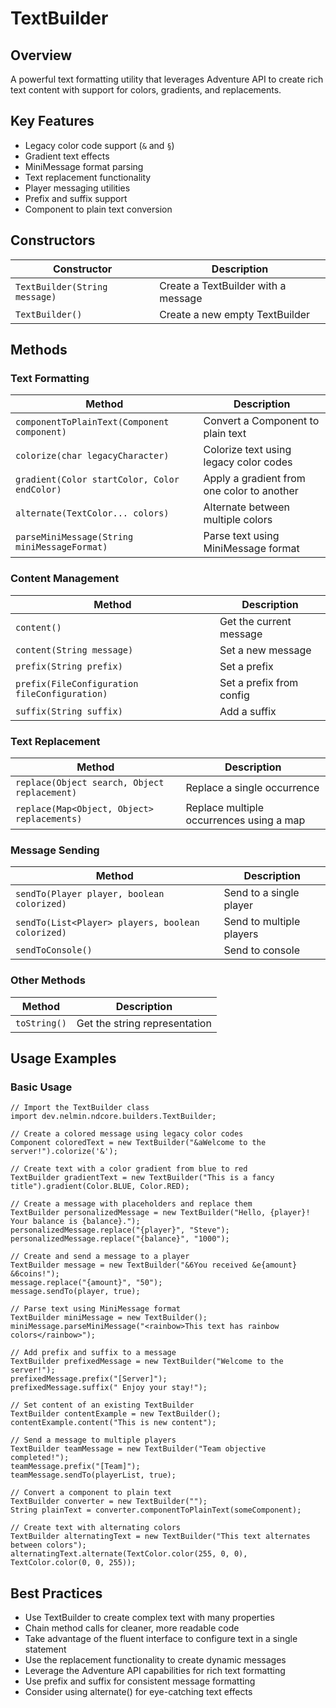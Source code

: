 # TextBuilder

## Overview

A powerful text formatting utility that leverages Adventure API to create rich text content with support for colors, gradients, and replacements.

## Key Features

- Legacy color code support (`&` and `§`)
- Gradient text effects
- MiniMessage format parsing
- Text replacement functionality
- Player messaging utilities
- Prefix and suffix support
- Component to plain text conversion

## Constructors

| Constructor                   | Description                         |
|-------------------------------|-------------------------------------|
| `TextBuilder(String message)` | Create a TextBuilder with a message |
| `TextBuilder()`               | Create a new empty TextBuilder      |

## Methods

### Text Formatting

| Method                                       | Description                                |
|----------------------------------------------|--------------------------------------------|
| `componentToPlainText(Component component)`  | Convert a Component to plain text          |
| `colorize(char legacyCharacter)`             | Colorize text using legacy color codes     |
| `gradient(Color startColor, Color endColor)` | Apply a gradient from one color to another |
| `alternate(TextColor... colors)`             | Alternate between multiple colors          |
| `parseMiniMessage(String miniMessageFormat)` | Parse text using MiniMessage format        |

### Content Management

| Method                                        | Description              |
|-----------------------------------------------|--------------------------|
| `content()`                                   | Get the current message  |
| `content(String message)`                     | Set a new message        |
| `prefix(String prefix)`                       | Set a prefix             |
| `prefix(FileConfiguration fileConfiguration)` | Set a prefix from config |
| `suffix(String suffix)`                       | Add a suffix             |

### Text Replacement

| Method                                       | Description                              |
|----------------------------------------------|------------------------------------------|
| `replace(Object search, Object replacement)` | Replace a single occurrence              |
| `replace(Map<Object, Object> replacements)`  | Replace multiple occurrences using a map |

### Message Sending

| Method                                            | Description              |
|---------------------------------------------------|--------------------------|
| `sendTo(Player player, boolean colorized)`        | Send to a single player  |
| `sendTo(List<Player> players, boolean colorized)` | Send to multiple players |
| `sendToConsole()`                                 | Send to console          |

### Other Methods

| Method       | Description                   |
|--------------|-------------------------------|
| `toString()` | Get the string representation |

## Usage Examples

### Basic Usage

```
// Import the TextBuilder class
import dev.nelmin.ndcore.builders.TextBuilder;

// Create a colored message using legacy color codes
Component coloredText = new TextBuilder("&aWelcome to the server!").colorize('&');

// Create text with a color gradient from blue to red
TextBuilder gradientText = new TextBuilder("This is a fancy title").gradient(Color.BLUE, Color.RED);

// Create a message with placeholders and replace them
TextBuilder personalizedMessage = new TextBuilder("Hello, {player}! Your balance is {balance}.");
personalizedMessage.replace("{player}", "Steve");
personalizedMessage.replace("{balance}", "1000");

// Create and send a message to a player
TextBuilder message = new TextBuilder("&6You received &e{amount} &6coins!");
message.replace("{amount}", "50");
message.sendTo(player, true);

// Parse text using MiniMessage format
TextBuilder miniMessage = new TextBuilder();
miniMessage.parseMiniMessage("<rainbow>This text has rainbow colors</rainbow>");

// Add prefix and suffix to a message
TextBuilder prefixedMessage = new TextBuilder("Welcome to the server!");
prefixedMessage.prefix("[Server]");
prefixedMessage.suffix(" Enjoy your stay!");

// Set content of an existing TextBuilder
TextBuilder contentExample = new TextBuilder();
contentExample.content("This is new content");

// Send a message to multiple players
TextBuilder teamMessage = new TextBuilder("Team objective completed!");
teamMessage.prefix("[Team]");
teamMessage.sendTo(playerList, true);

// Convert a component to plain text
TextBuilder converter = new TextBuilder("");
String plainText = converter.componentToPlainText(someComponent);

// Create text with alternating colors
TextBuilder alternatingText = new TextBuilder("This text alternates between colors");
alternatingText.alternate(TextColor.color(255, 0, 0), TextColor.color(0, 0, 255));
```

## Best Practices

- Use TextBuilder to create complex text with many properties
- Chain method calls for cleaner, more readable code
- Take advantage of the fluent interface to configure text in a single statement
- Use the replacement functionality to create dynamic messages
- Leverage the Adventure API capabilities for rich text formatting
- Use prefix and suffix for consistent message formatting
- Consider using alternate() for eye-catching text effects

